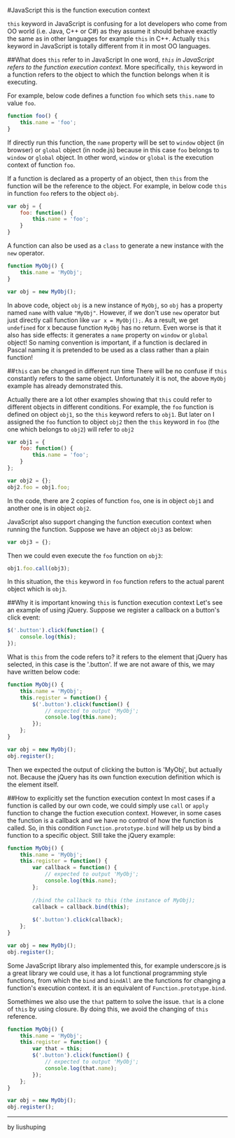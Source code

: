 #JavaScript this is the function execution context

`this` keyword in JavaScript is confusing for a lot developers who come from OO world (i.e. Java, C++ or C#) as they assume it should behave exactly the same as in other languages for example `this` in C++. Actually `this` keyword in JavaScript is totally different from it in most OO languages.

##What does `this` refer to in JavaScript
In one word, *`this` in JavaScript refers to the function execution context*. More specifically, `this` keyword in a function refers to the object to which the function belongs when it is executing. 

For example, below code defines a function `foo` which sets `this.name` to value `foo`.
```javascript
function foo() {
    this.name = 'foo';
}
```
If directly run this function, the `name` property will be set to `window` object (in browser) or `global` object (in node.js) because in this case `foo` belongs to `window` or `global` object. In other word, `window` or `global` is the execution context of function `foo`.

If a function is declared as a property of an object, then `this` from the function will be the reference to the object. For example, in below code `this` in function `foo` refers to the object `obj`.
```javascript
var obj = {
    foo: function() {
        this.name = 'foo';
    }
}
```

A function can also be used as a `class` to generate a new instance with the `new` operator.
```javascript
function MyObj() {
    this.name = 'MyObj';
}

var obj = new MyObj();
```
In above code, object `obj` is a new instance of  `MyObj`, so `obj` has a property named `name` with value `"MyObj"`. However, if we don't use `new` operator but just directly call function like `var x = MyObj();`. As a result, we get `undefined` for x because function `MyObj` has no return. Even worse is that it also has side effects: it generates a `name` property on `window` or `global` object!  So naming convention is important, if a function is declared in Pascal naming it is pretended to be used as a class rather than a plain function!

##`this` can be changed in different run time
There will be no confuse if `this` constantly refers to the same object. Unfortunately it is not, the above `MyObj` example has already demonstrated this.

Actually there are a lot other examples showing that `this` could refer to different objects in different conditions. For example, the `foo` function is defined on object `obj1`, so the `this` keyword refers to `obj1`. But later on I assigned the `foo` function to object `obj2` then the `this` keyword in `foo` (the one which belongs to `obj2`) will refer to `obj2`
```javascript
var obj1 = {
    foo: function() {
        this.name = 'foo';
    }
};

var obj2 = {};
obj2.foo = obj1.foo;
```

In the code, there are 2 copies of function `foo`, one is in object `obj1` and another one is in object `obj2`. 

JavaScript also support changing the function execution context when running the function. Suppose we have an object `obj3` as below:
```javascript
var obj3 = {};
```
Then we could even execute the `foo` function on `obj3`:
```javascript
obj1.foo.call(obj3);
```
In this situation, the `this` keyword in `foo` function refers to the actual parent object which is `obj3`.

##Why it is important knowing `this` is function execution context
Let's see an example of using jQuery. Suppose we register a callback on a button's click event:
```javascript
$('.button').click(function() {
    console.log(this);
});
```
What is `this` from the code refers to? it refers to the element that jQuery has selected, in this case is the '.button'. If we are not aware of this, we may have written below code:
```javascript
function MyObj() {
    this.name = 'MyObj';
    this.register = function() {
        $('.button').click(function() {
            // expected to output 'MyObj';
            console.log(this.name);
        });
    };
}

var obj = new MyObj();
obj.register();
```
Then we expected the output of clicking the button is 'MyObj', but actually not. Because the jQuery has its own function execution definition which is the element itself. 

##How to explicitly set the function execution context
In most cases if a function is called by our own code, we could simply use `call` or `apply` function to change the fuction execution context. However, in some cases the function is a callback and we have no control of how the function is called. So, in this condition `Function.prototype.bind` will help us by bind a function to a specific object. Still take the jQuery example:
```javascript
function MyObj() {
    this.name = 'MyObj';
    this.register = function() {
        var callback = function() {
            // expected to output 'MyObj';
            console.log(this.name);
        };
        
        //bind the callback to this (the instance of MyObj);
        callback = callback.bind(this);
        
        $('.button').click(callback);
    };
}

var obj = new MyObj();
obj.register();
```

Some JavaScript library also implemented this, for example underscore.js is a great library we could use, it has a lot functional programming style functions, from which the `bind` and `bindAll` are the functions for changing a function's execution context. it is an equivalent of `Function.prototype.bind`.

Somethimes we also use the `that` pattern to solve the issue. `that` is a clone of `this` by using closure. By doing this, we avoid the changing of `this` reference.
```javascript
function MyObj() {
    this.name = 'MyObj';
    this.register = function() {
        var that = this;
        $('.button').click(function() {
            // expected to output 'MyObj';
            console.log(that.name);
        });
    };
}

var obj = new MyObj();
obj.register();
```
---
by liushuping
